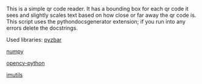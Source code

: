 This is a simple qr code reader. It has a bounding box for each qr code it sees and slightly scales text based on how close or far away the qr code is. This script uses the pythondocsgenerator extension; if you run into any errors delete the docstrings.

Used libraries:
[pyzbar](https://pypi.org/project/pyzbar/)

[numpy](https://pypi.org/project/numpy/)

[opencv-python](https://pypi.org/project/opencv-python/)

[imutils](https://pypi.org/project/imutils/)